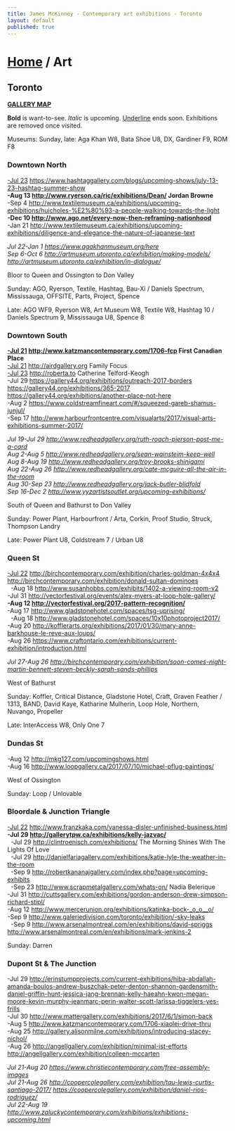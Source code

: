 ```yaml
---
title: James McKinney - Contemporary art exhibitions - Toronto
layout: default
published: true
---
```


# [Home](/) / Art

## Toronto

**[GALLERY MAP](https://www.google.com/maps/d/u/0/edit?mid=1sMiga7vQsqWdqEVQCqHsxjX2jeU)**

<span class="glyphicon glyphicon-info-sign" aria-hidden="true"></span> <strong>Bold</strong> is want-to-see. <em>Italic</em> is upcoming. <u>Underline</u> ends soon. Exhibitions are removed once visited.

<span class="glyphicon glyphicon-time" aria-hidden="true"></span> Museums: Sunday, late: Aga Khan W8, Bata Shoe U8, DX, Gardiner F9, ROM F8

### Downtown North

<u>-Jul 23</u> <https://www.hashtaggallery.com/blogs/upcoming-shows/july-13-23-hashtag-summer-show>  
**-Aug 13 <http://www.ryerson.ca/ric/exhibitions/Dean/> Jordan Browne**  
-Sep 4 <http://www.textilemuseum.ca/exhibitions/upcoming-exhibitions/huicholes-%E2%80%93-a-people-walking-towards-the-light>  
**-Dec 10 <http://www.ago.net/every-now-then-reframing-nationhood>**  
-Jan 21 <http://www.textilemuseum.ca/exhibitions/upcoming-exhibitions/diligence-and-elegance-the-nature-of-japanese-text>  

_Jul 22-Jan 1 <https://www.agakhanmuseum.org/here>_  
_Sep 6-Oct 6 <http://artmuseum.utoronto.ca/exhibition/making-models/> <http://artmuseum.utoronto.ca/exhibition/in-dialogue/>_  

<span class="glyphicon glyphicon-info-sign" aria-hidden="true"></span> Bloor to Queen and Ossington to Don Valley

<span class="glyphicon glyphicon-calendar" aria-hidden="true"></span> Sunday: AGO, Ryerson, Textile, Hashtag, Bau-Xi / Daniels Spectrum, Mississauga, OFFSITE, Parts, Project, Spence

<span class="glyphicon glyphicon-time" aria-hidden="true"></span> Late: AGO WF9, Ryerson W8, Art Museum W8, Textile W8, Hashtag 10 / Daniels Spectrum 9, Mississauga U8, Spence 8

### Downtown South

**<u>-Jul 21</u> <http://www.katzmancontemporary.com/1706-fcp> First Canadian Place**  
<u>-Jul 21</u> <http://airdgallery.org> Family Focus  
<u>-Jul 23</u> <http://roberta.to> Catherine Telford-Keogh  
-Jul 29 <https://gallery44.org/exhibitions/outreach-2017-borders> <https://gallery44.org/exhibitions/365-2017> <https://gallery44.org/exhibitions/another-place-not-here>  
-Aug 2 <https://www.coldstreamfineart.com/#/squeezed-gareb-shamus-junjul/>  
-Sep 17 <http://www.harbourfrontcentre.com/visualarts/2017/visual-arts-exhibitions-summer-2017/>  

_Jul 19-Jul 29 <http://www.redheadgallery.org/ruth-roach-pierson-post-me-a-card>_  
_Aug 2-Aug 5 <http://www.redheadgallery.org/sean-wainsteim-keep-well>_  
_Aug 8-Aug 19 <http://www.redheadgallery.org/troy-brooks-shinigami>_  
_Aug 22-Aug 26 <http://www.redheadgallery.org/cate-mcguire-all-the-air-in-the-room>_  
_Aug 30-Sep 23 <http://www.redheadgallery.org/jack-butler-blidfold>_  
_Sep 16-Dec 2 <http://www.yyzartistsoutlet.org/upcoming-exhibitions/>_  

<span class="glyphicon glyphicon-info-sign" aria-hidden="true"></span> South of Queen and Bathurst to Don Valley

<span class="glyphicon glyphicon-calendar" aria-hidden="true"></span> Sunday: Power Plant, Harbourfront / Arta, Corkin, Proof Studio, Struck, Thompson Landry

<span class="glyphicon glyphicon-time" aria-hidden="true"></span> Late: Power Plant U8, Coldstream 7 / Urban U8

### Queen St

<u>-Jul 22</u> <http://birchcontemporary.com/exhibition/charles-goldman-4x4x4> <http://birchcontemporary.com/exhibition/donald-sultan-dominoes>  
  -Aug 18 <http://www.susanhobbs.com/exhibits/1402-a-viewing-room-v2>  
-Jul 31 <http://vectorfestival.org/events/alex-myers-at-loop-hole-gallery/>  
**-Aug 12 <http://vectorfestival.org/2017-pattern-recognition/>**  
-Aug 17 <http://www.gladstonehotel.com/spaces/tsg-uprising/>  
  -Aug 18 <http://www.gladstonehotel.com/spaces/10x10photoproject2017/>  
-Aug 20 <http://kofflerarts.org/exhibitions/2017/01/30/mary-anne-barkhouse-le-reve-aux-loups/>  
-Aug 26 <https://www.craftontario.com/exhibitions/current-exhibition/introduction.html>  

_Jul 27-Aug 26 <http://birchcontemporary.com/exhibition/soon-comes-night-martin-bennett-steven-beckly-sarah-sands-phillips>_  

<span class="glyphicon glyphicon-info-sign" aria-hidden="true"></span> West of Bathurst

<span class="glyphicon glyphicon-calendar" aria-hidden="true"></span> Sunday: Koffler, Critical Distance, Gladstone Hotel, Craft, Graven Feather / 1313, BAND, David Kaye, Katharine Mulherin, Loop Hole, Northern, Nuvango, Propeller

<span class="glyphicon glyphicon-time" aria-hidden="true"></span> Late: InterAccess W8, Only One 7

### Dundas St

-Aug 12 <http://mkg127.com/upcomingshows.html>  
-Aug 16 <http://www.loopgallery.ca/2017/07/10/michael-pflug-paintings/>  

<span class="glyphicon glyphicon-info-sign" aria-hidden="true"></span> West of Ossington

<span class="glyphicon glyphicon-calendar" aria-hidden="true"></span> Sunday: Loop / Unlovable

### Bloordale & Junction Triangle

<u>-Jul 22</u> <http://www.franzkaka.com/vanessa-disler-unfinished-business.html>  
**-Jul 29 <http://gallerytpw.ca/exhibitions/kelly-jazvac/>**  
  -Jul 29 <http://clintroenisch.com/exhibitions/> The Morning Shines With The Lights Of Love  
  -Jul 29 <http://danielfariagallery.com/exhibitions/katie-lyle-the-weather-in-the-room>  
  -Sep 9 <http://robertkananajgallery.com/index.php?page=upcoming-exhibits>  
  -Sep 23 <http://www.scrapmetalgallery.com/whats-on/> Nadia Belerique  
-Jul 31 <http://cuttsgallery.com/exhibitions/gordon-anderson-drew-simpson-richard-stipl/>  
-Aug 12 <http://www.mercerunion.org/exhibitions/katinka-bock-_o_o__o/>  
-Sep 9 <http://www.galeriedivision.com/toronto/exhibition/-sky-leaks>  
  -Sep 9 <http://www.arsenalmontreal.com/en/exhibitions/david-spriggs> <http://www.arsenalmontreal.com/en/exhibitions/mark-jenkins-2>  

<span class="glyphicon glyphicon-calendar" aria-hidden="true"></span> Sunday: Darren

### Dupont St & The Junction

-Jul 29 <http://erinstumpprojects.com/current-exhibitions/hiba-abdallah-amanda-boulos-andrew-buszchak-peter-denton-shannon-gardensmith-daniel-griffin-hunt-jessica-jang-brennan-kelly-haeahn-kwon-megan-moore-kevin-murphy-jeanmarc-perin-walter-scott-larissa-tiggelers-yes-frills>  
-Jul 30 <http://www.mattergallery.com/exhibitions/2017/6/1/simon-back>  
-Aug 5 <http://www.katzmancontemporary.com/1706-xiaolei-drive-thru>  
-Aug 25 <http://gallery.alisonmilne.com/exhibitions/introducing-stacey-nichol/>  
-Aug 26 <http://angellgallery.com/exhibition/minimal-ist-efforts> <http://angellgallery.com/exhibition/colleen-mccarten>  

_Jul 21-Aug 20 <https://www.christiecontemporary.com/free-assembly-images>_  
_Jul 21-Aug 26 <http://coopercolegallery.com/exhibition/tau-lewis-curtis-santiago-2017/> <https://coopercolegallery.com/exhibition/daniel-rios-rodriguez/>_  
_Jul 22-Aug 19 <http://www.zaluckycontemporary.com/exhibitions/exhibitions-upcoming.html>_  
